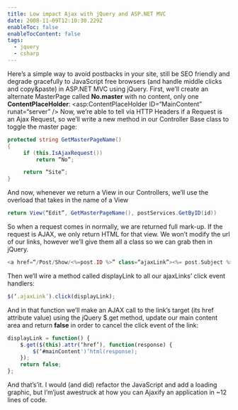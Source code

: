 ```yaml
---
title: Low impact Ajax with jQuery and ASP.NET MVC
date: 2008-11-09T12:10:30.229Z
enableToc: false
enableTocContent: false
tags:
  - jquery
  - csharp
---
```


Here’s a simple way to avoid postbacks in your site, still be SEO friendly and degrade gracefully to JavaScript free browsers (and handle middle clicks and copy&paste) in ASP.NET MVC using jQuery.
First, we’ll create an alternate MasterPage called **No.master** with no content, only one **ContentPlaceHolder**:
<asp:ContentPlaceHolder ID=“MainContent” runat=“server” />
Now, we’re able to tell via HTTP Headers if a Request is an Ajax Request, so we’ll write a new method in our Controller Base class to toggle the master page:

```csharp
protected string GetMasterPageName()
{
     if (this.IsAjaxRequest())
         return “No”;

     return “Site”;
}
```

And now, whenever we return a View in our Controllers, we’ll use the overload that takes in the name of a View


```csharp
return View(“Edit”, GetMasterPageName(), postServices.GetByID(id))
```

So when a request comes in normally, we are returned full mark-up.  If the request is AJAX, we only return HTML for that view.
We won’t modify the url of our links, however we’ll give them all a class so we can grab then in jQuery.

```php
<a href=“/Post/Show/<%=post.ID %>” class=“ajaxLink”><%= post.Subject %></a>
```

Then we’ll wire a method called displayLink to all our ajaxLinks’ click event handlers:

```javascript
$(‘.ajaxLink’).click(displayLink);
```

And in that function we’ll make an AJAX call to the link’s target (its href attribute value) using the jQuery $.get method, update our main content area and return **false** in order to cancel the click event of the link:

```javascript
displayLink = function() {
    $.get($(this).attr(‘href’), function(response) {
        $(‘#mainContent')’html(response);
    });
    return false;
};
```
And that’s’it.  I would (and did) refactor the JavaScript and add a loading graphic, but I’m’just awestruck at how you can Ajaxify an application in ~12 lines of code.


